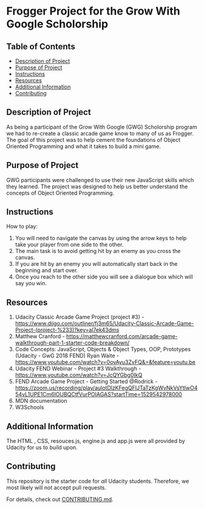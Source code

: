 # Frogger Project for the Grow With Google Scholorship

## Table of Contents

* [Description of Project](#description)
* [Purpose of Project](#purpose)
* [Instructions](#instructions)
* [Resources](#resources)
* [Additional Information](#additional)
* [Contributing](#contributing)

## Description of Project

As being a participant of the Grow With Google (GWG) Scholorship program we had to re-create a classic arcade game know to many of us as Frogger. The goal of this project was to help cement the foundations of Object Oriented Programming and what it takes to build a mini game.

## Purpose of Project

GWG participants were challenged to use their new JavaScript skills which they learned. The project was designed to help us better understand the concepts of Object Oriented Programming.

## Instructions

How to play:

1. You will need to navigate the canvas by using the arrow keys to help take your player from one side to the other.
2. The main task is to avoid getting hit by an enemy as you cross the canvas.
3. If you are hit by an enemy you will automatically start back in the beginning and start over.
4. Once you reach to the other side you will see a dialogue box which will say you win.


## Resources

1. Udacity Classic Arcade Game Project (project #3) - https://www.diigo.com/outliner/fj3m65/Udacity-Classic-Arcade-Game-Project-(project-%233)?key=al7ek43dms
2. Matthew Cranford - https://matthewcranford.com/arcade-game-walkthrough-part-1-starter-code-breakdown/
3. Code Concepts: JavaScript, Objects & Object Types, OOP, Prototypes (Udacity - GwG 2018 FEND) Ryan Waite - https://www.youtube.com/watch?v=0ovAyu3ZvFQ&=&feature=youtu.be
4. Udacity FEND Webinar - Project #3 Walkthrough - https://www.youtube.com/watch?v=JcQYGbg0IkQ
5. FEND Arcade Game Project - Getting Started @Rodrick - https://zoom.us/recording/play/aulotDlzKFegQFIJTaTzKgWvNkVsYtlwO454vL1UPE1Cm6lOUBQCtfVurPOIAGAS?startTime=1529542978000
6. MDN documentation
7. W3Schools

## Additional Information

The HTML , CSS, resouces.js, engine.js and app.js were all provided by Udacity for us to build upon.
## Contributing

This repository is the starter code for _all_ Udacity students. Therefore, we most likely will not accept pull requests.

For details, check out [CONTRIBUTING.md](CONTRIBUTING.md).
